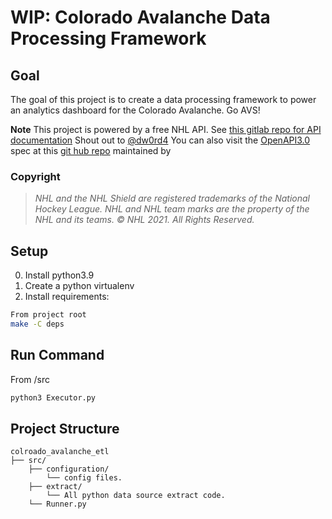 # WIP: Colorado Avalanche Data Processing Framework


## Goal
The goal of this project is to create a data processing framework to power
an analytics dashboard for the Colorado Avalanche. Go AVS!


**Note** This project is powered by a free NHL API. See [this gitlab repo for API documentation](https://gitlab.com/dword4/nhlapi) Shout out to [@dw0rd4](https://twitter.com/dw0rd4)
You can also visit the [OpenAPI3.0](https://swagger.io/docs/specification/about/) spec at this [git hub repo](https://github.com/erunion/sport-api-specifications/tree/master/nhl) maintained by

### Copyright
 > *NHL and the NHL Shield are registered trademarks of the National Hockey League. NHL and NHL team marks are the property of the NHL and its teams. © NHL 2021. All Rights Reserved.*

## Setup

0. Install python3.9
1. Create a python virtualenv
2. Install requirements:

```sh
From project root
make -C deps 
```
## Run Command
From /src
```sh
python3 Executor.py
```

## Project Structure

```
colroado_avalanche_etl
├── src/
    ├── configuration/
        └── config files.
    ├── extract/
        └── All python data source extract code.
    └── Runner.py
             
``` 
